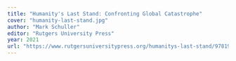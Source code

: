 ```yaml
---
title: "Humanity's Last Stand: Confronting Global Catastrophe"
cover: "humanity-last-stand.jpg"
author: "Mark Schuller"
editor: "Rutgers University Press"
year: 2021
url: "https://www.rutgersuniversitypress.org/humanitys-last-stand/9781978820876"
---
```

